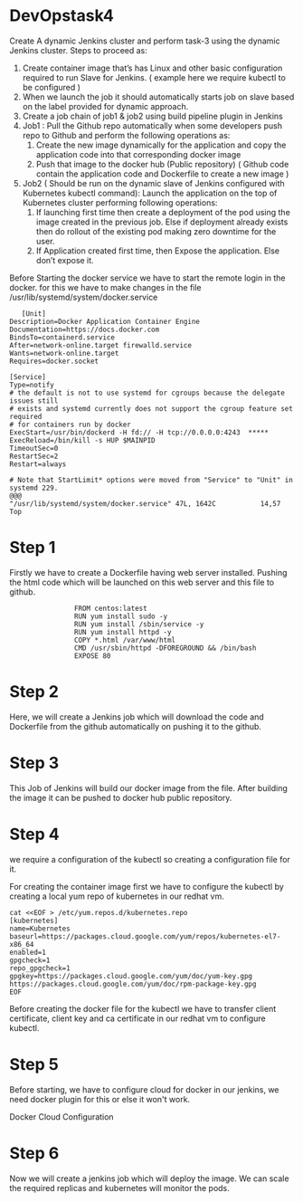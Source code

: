 # DevOpstask4

Create A dynamic Jenkins cluster and perform task-3 using the dynamic Jenkins cluster.
Steps to proceed as:

1.  Create container image that’s has Linux  and other basic configuration required to run Slave for Jenkins. ( example here we require kubectl to be configured )
2. When we launch the job it should automatically starts job on slave based on the label provided for dynamic approach.
3. Create a job chain of job1 & job2 using build pipeline plugin in Jenkins 
4.  Job1 : Pull  the Github repo automatically when some developers push repo to Github and perform the following operations as:
    1.  Create the new image dynamically for the application and copy the application code into that corresponding docker image
    2.  Push that image to the docker hub (Public repository) 
 ( Github code contain the application code and Dockerfile to create a new image )
5. Job2 ( Should be run on the dynamic slave of Jenkins configured with Kubernetes kubectl command): Launch the application on the top of Kubernetes cluster performing following operations:
    1.  If launching first time then create a deployment of the pod using the image created in the previous job. Else if deployment already exists then do rollout of the existing pod making zero downtime  for the user.
    2. If Application created first time, then Expose the application. Else don’t expose it.
 
 
 
 Before Starting the docker service we have to start the 
 remote login in the docker.
 for this we have to make changes in the file
 /usr/lib/systemd/system/docker.service
 
       [Unit]
    Description=Docker Application Container Engine
    Documentation=https://docs.docker.com
    BindsTo=containerd.service
    After=network-online.target firewalld.service
    Wants=network-online.target
    Requires=docker.socket

    [Service]
    Type=notify
    # the default is not to use systemd for cgroups because the delegate issues still
    # exists and systemd currently does not support the cgroup feature set required
    # for containers run by docker
    ExecStart=/usr/bin/dockerd -H fd:// -H tcp://0.0.0.0:4243  *****
    ExecReload=/bin/kill -s HUP $MAINPID
    TimeoutSec=0
    RestartSec=2
    Restart=always

    # Note that StartLimit* options were moved from "Service" to "Unit" in systemd 229.
    @@@                                                                             
    "/usr/lib/systemd/system/docker.service" 47L, 1642C           14,57         Top
    
 # Step 1
  Firstly we have to create a Dockerfile having web server installed.
  Pushing the html code which will be launched on this web server 
  and this file to github.  
              
                    
                    FROM centos:latest
                    RUN yum install sudo -y
                    RUN yum install /sbin/service -y
                    RUN yum install httpd -y
                    COPY *.html /var/www/html
                    CMD /usr/sbin/httpd -DFOREGROUND && /bin/bash
                    EXPOSE 80
    
    
 # Step 2
 
 Here, we will create a Jenkins job which will download 
 the code and Dockerfile from the github automatically
 on pushing it to the github.
    



# Step 3

This Job of Jenkins will build our docker image from the file.
After building the image it can be pushed to docker hub public
repository.



# Step 4


we require a configuration of the kubectl
so creating a configuration file for it.



For creating the container image first we have to configure the
kubectl by creating a local yum repo of kubernetes in our redhat vm.

    cat <<EOF > /etc/yum.repos.d/kubernetes.repo
    [kubernetes]
    name=Kubernetes
    baseurl=https://packages.cloud.google.com/yum/repos/kubernetes-el7-x86_64
    enabled=1
    gpgcheck=1
    repo_gpgcheck=1
    gpgkey=https://packages.cloud.google.com/yum/doc/yum-key.gpg https://packages.cloud.google.com/yum/doc/rpm-package-key.gpg
    EOF
    
Before creating the docker file for the kubectl
we have to transfer client certificate, client key and 
ca certificate in our redhat vm to configure kubectl.


# Step 5

Before starting, we have to configure cloud for docker
in our jenkins, we need docker plugin for this or else
it won't work.

Docker Cloud Configuration



# Step 6

Now we will create a jenkins job which will
deploy the image.
We can scale  the required replicas and kubernetes
will monitor the pods.

